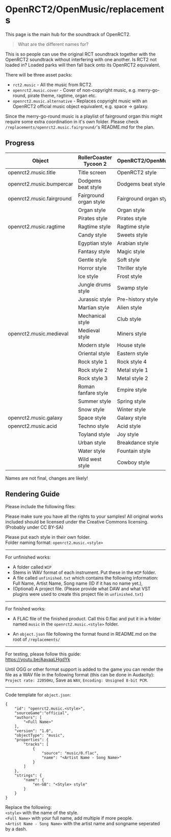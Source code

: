 #  OpenRCT2/OpenMusic/replacements

This page is the main hub for the soundtrack of OpenRCT2.

> What are the different names for?  

This is so people can use the original RCT soundtrack together with the OpenRCT2 soundtrack without interfering with one another. Is RCT2 not loaded in? Loaded parks will then fall back onto its OpenRCT2 equivalent.

 There will be three asset packs:
 
 * `rct2.music` - All the music from RCT2.
 * `openrct2.music.cover` - Cover of non-copyright music, e.g. merry-go-round, pirate theme, ragtime, organ etc.
 * `openrct2.music.alternative` - Replaces copyright music with an OpenRCT2 official music object equivalent, e.g. space -> galaxy.

Since the merry-go-round music is a playlist of fairground organ this might require some extra coordination in it's own folder. Please check `/replacements/openrct2.music.fairground/`'s README.md for the plan.

## Progress

| Object                    | RollerCoaster Tycoon 2      | OpenRCT2/OpenMusic               | Type        | Status   | Signature | Merged? |
| ------                    | ----------------------      | ------------------               | ----        | ------   | --------- | ------- |
| openrct2.music.title      | Title screen                | OpenRCT2 style                   | Alternative | WIP      | [mattheasboelter](https://github.com/mattheasboelter) |
| openrct2.music.bumpercar  | Dodgems beat style          | Dodgems beat style               | Cover       | Finished | [karst](https://github.com/karst) | ✔
| openrct2.music.fairground | Fairground organ style      | Fairground organ style           | Cover       | [See here](https://github.com/OpenRCT2/OpenMusic/tree/master/replacements/openrct2.music.fairground) | Multiple  | 
|                           | Organ style                 | Organ style                      | Cover       |
|                           | Pirates style               | Pirates style                    | Cover       |
| openrct2.music.ragtime    | Ragtime style               | Ragtime style                    | Cover       |
|                           | Candy style                 | Sweets style                     | Alternative |
|                           | Egyptian style              | Arabian style                    | Alternative |
|                           | Fantasy style               | Magic style                      | Alternative |
|                           | Gentle style                | Soft style                       | Alternative |
|                           | Horror style                | Thriller style                   | Alternative |
|                           | Ice style                   | Frost style                      | Alternative |
|                           | Jungle drums style          | Swamp style                      | Alternative |
|                           | Jurassic style              | Pre-history style                | Alternative |
|                           | Martian style               | Alien style                      | Alternative |
|                           | Mechanical style            | Club style                       | Alternative |
| openrct2.music.medieval   | Medieval style              | Miners style                     | Alternative |
|                           | Modern style                | House style                      | Alternative |
|                           | Oriental style              | Eastern style                    | Alternative |
|                           | Rock style 1                | Rock style 4                     | Alternative |
|                           | Rock style 2                | Metal style 1                    | Alternative |
|                           | Rock style 3                | Metal style 2                    | Alternative |
|                           | Roman fanfare style         | Empire style                     | Alternative |
|                           | Summer style                | Spring style                     | Alternative |
|                           | Snow style                  | Winter style                     | Alternative |
| openrct2.music.galaxy     | Space style                 | Galaxy style                     | Alternative | Finished | [karst](https://github.com/karst) | ✔
| openrct2.music.acid       | Techno style                | Acid style                       | Alternative | Finished | [karst](https://github.com/karst) | ✔
|                           | Toyland style               | Joy style                        | Alternative |
|                           | Urban style                 | Breakdance style                 | Alternative |
|                           | Water style                 | Fountain style                   | Alternative |
|                           | Wild west style             | Cowboy style                     | Alternative |


Names are not final, changes are likely!

## Rendering Guide

Please include the following files:

Please make sure you have all the rights to your samples! All original works included should be licensed under the Creative Commons licensing. (Probably under CC BY-SA)

Please put each style in their own folder.  
Folder naming format: `openrct2.music.<style>`

-----------------------
For unfinished works:
- A folder called `WIP`
- Stems in WAV format of each instrument. Put these in the `WIP` folder.
- A file called `unfinished.txt` which contains the following information: Full Name, Artist Name, Song name (ID if it has no name yet.), 
- (Optional) A project file. (Please provide what DAW and what VST plugins were used to create this project file in `unfinished.txt`)


-----------------------
For finished works:

- A FLAC file of the finished product. Call this 0.flac and put it in a folder named `music` in the `openrct2.music.<style>` folder.

- An `object.json` file following the format found in README.md on the root of `/replacements/`  

-----------------------
For testing, please follow this guide:  
https://youtu.be/AavaaLHgdYk

Until OGG or other format support is added to the game you can render the file as a WAV file in the following format (this can be done in Audacity): `Project rate: 22050Hz`, Save as `WAV`, `Encoding: Unsigned 8-bit PCM`.


-----------------------
Code template for `object.json`:

```
{
    "id": "openrct2.music.<style>",
    "sourceGame":"official",
    "authors": [
        "<Full Name>"
    ],
    "version": "1.0",
    "objectType": "music",
    "properties": {
        "tracks": [
            {
                "source": "music/0.flac",
                "name": "<Artist Name - Song Name>"
            }
        ]
    },
    "strings": {
        "name": {
            "en-GB": "<Style> style"
        }
    }
}
```

Replace the following:  
`<style>` with the name of the style.  
`<Full Name>` with your full name, add multiple if more people.  
`<Artist Name - Song Name>` with the artist name and songname seperated by a dash.  